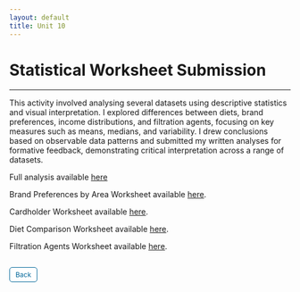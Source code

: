 ```yaml
---
layout: default
title: Unit 10
---
```


# Statistical Worksheet Submission
---

This activity involved analysing several datasets using descriptive statistics and visual interpretation. I explored differences between diets, brand preferences, income distributions, and filtration agents, focusing on key measures such as means, medians, and variability. I drew conclusions based on observable data patterns and submitted my written analyses for formative feedback, demonstrating critical interpretation across a range of datasets.

Full analysis available <a href="pdf/Dataset analysis.pdf" target="_blank" rel="noopener noreferrer">here</a>

Brand Preferences by Area Worksheet available <a href="pdf/Exe 9.1-2D.xlsx" target="_blank" rel="noopener noreferrer">here</a>.

Cardholder Worksheet available <a href="pdf/Exe 8.6C.xlsx" target="_blank" rel="noopener noreferrer">here</a>.

Diet Comparison Worksheet available <a href="pdf/Exe 9.3B.xlsx" target="_blank" rel="noopener noreferrer">here</a>.

Filtration Agents Worksheet available <a href="pdf/Exe 8.4G.xlsx" target="_blank" rel="noopener noreferrer">here</a>.


<style>
  .back-button {
    display: inline-block;
    background-color: white;
    color: #006699;
    text-decoration: none;
    padding: 5px 10px; /* Reduced padding for a smaller button */
    font-size: 12px; /* Smaller font size */
    border: 1px solid #006699; /* Thinner border */
    border-radius: 5px;
    cursor: pointer;
    transition: background-color 0.3s, color 0.3s;
    margin: 15px 0; /* Adds space above and below the button */
  }
  .back-button:hover {
    background-color: #006699;
    color: white;
 }
</style>

<div class="button-container">
  <a href="https://dzervenes.github.io/research-methods/" class="back-button">Back</a>
</div>
